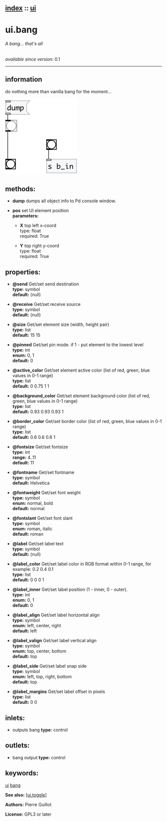 [index](index.html) :: [ui](category_ui.html)
---

# ui.bang

###### A bang... that&#39;s all

*available since version:* 0.1

---


## information
do nothing more than vanilla bang for the moment...



[![example](../examples/img/ui.bang.jpg)](../examples/pd/ui.bang.pd)





## methods:

* **dump**
dumps all object info to Pd console window.<br>

* **pos**
set UI element position<br>
  __parameters:__
  - **X** top left x-coord<br>
    type: float <br>
    required: True <br>

  - **Y** top right y-coord<br>
    type: float <br>
    required: True <br>




## properties:

* **@send** 
Get/set send destination<br>
__type:__ symbol<br>
__default:__ (null)<br>

* **@receive** 
Get/set receive source<br>
__type:__ symbol<br>
__default:__ (null)<br>

* **@size** 
Get/set element size (width, height pair)<br>
__type:__ list<br>
__default:__ 15 15<br>

* **@pinned** 
Get/set pin mode. if 1 - put element to the lowest level<br>
__type:__ int<br>
__enum:__ 0, 1<br>
__default:__ 0<br>

* **@active_color** 
Get/set element active color (list of red, green, blue values in 0-1 range)<br>
__type:__ list<br>
__default:__ 0 0.75 1 1<br>

* **@background_color** 
Get/set element background color (list of red, green, blue values in 0-1 range)<br>
__type:__ list<br>
__default:__ 0.93 0.93 0.93 1<br>

* **@border_color** 
Get/set border color (list of red, green, blue values in 0-1 range)<br>
__type:__ list<br>
__default:__ 0.6 0.6 0.6 1<br>

* **@fontsize** 
Get/set fontsize<br>
__type:__ int<br>
__range:__ 4..11<br>
__default:__ 11<br>

* **@fontname** 
Get/set fontname<br>
__type:__ symbol<br>
__default:__ Helvetica<br>

* **@fontweight** 
Get/set font weight<br>
__type:__ symbol<br>
__enum:__ normal, bold<br>
__default:__ normal<br>

* **@fontslant** 
Get/set font slant<br>
__type:__ symbol<br>
__enum:__ roman, italic<br>
__default:__ roman<br>

* **@label** 
Get/set label text<br>
__type:__ symbol<br>
__default:__ (null)<br>

* **@label_color** 
Get/set label color in RGB format within 0-1 range, for example: 0.2 0.4 0.1<br>
__type:__ list<br>
__default:__ 0 0 0 1<br>

* **@label_inner** 
Get/set label position (1 - inner, 0 - outer).<br>
__type:__ int<br>
__enum:__ 0, 1<br>
__default:__ 0<br>

* **@label_align** 
Get/set label horizontal align<br>
__type:__ symbol<br>
__enum:__ left, center, right<br>
__default:__ left<br>

* **@label_valign** 
Get/set label vertical align<br>
__type:__ symbol<br>
__enum:__ top, center, bottom<br>
__default:__ top<br>

* **@label_side** 
Get/set label snap side<br>
__type:__ symbol<br>
__enum:__ left, top, right, bottom<br>
__default:__ top<br>

* **@label_margins** 
Get/set label offset in pixels<br>
__type:__ list<br>
__default:__ 0 0<br>



## inlets:

* outputs bang 
__type:__ control<br>



## outlets:

* bang output
__type:__ control<br>



## keywords:

[ui](keywords/ui.html)
[bang](keywords/bang.html)



**See also:**
[\[ui.toggle\]](ui.toggle.html)




**Authors:** Pierre Guillot




**License:** GPL3 or later





